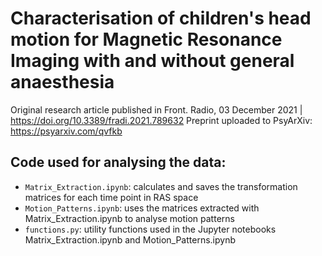 # Characterisation of children's head motion for Magnetic Resonance Imaging with and without general anaesthesia

Original research article published in Front. Radio, 03 December 2021 | https://doi.org/10.3389/fradi.2021.789632
Preprint uploaded to PsyArXiv: https://psyarxiv.com/qvfkb

## Code used for analysing the data:
* `Matrix_Extraction.ipynb`: calculates and saves the transformation matrices for each time point in RAS space
* `Motion_Patterns.ipynb`: uses the matrices extracted with Matrix_Extraction.ipynb to analyse motion patterns
* `functions.py`: utility functions used in the Jupyter notebooks Matrix_Extraction.ipynb and Motion_Patterns.ipynb



